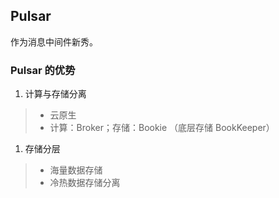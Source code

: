 ## Pulsar

作为消息中间件新秀。

### Pulsar 的优势

1. 计算与存储分离

> * 云原生
> * 计算：Broker；存储：Bookie （底层存储 BookKeeper）

1. 存储分层

> * 海量数据存储
> * 冷热数据存储分离